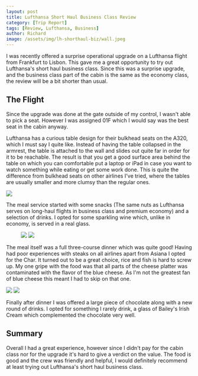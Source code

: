 ```yaml
---
layout: post
title: Lufthansa Short Haul Business Class Review
category: [Trip Report]
tags: [Review, Lufthansa, Business]
author: Richard
image: /assets/img/lh-shorthaul-biz/wall.jpeg
---
```


I was recently offered a surprise operational upgrade on a Lufthansa flight from Frankfurt to Lisbon. This gave me a great opportunity to try out Lufthansa's short haul business class. Since this was a surprise upgrade, and the business class part of the cabin is the same as the economy class, the review will be a bit shorter than usual.

## The Flight

Since the upgrade was done at the gate outside of my control, I wasn't able to pick a seat. However I was assigned 01F which I would say was the best seat in the cabin anyway.

Lufthansa has a curious table design for their bulkhead seats on the A320, which I must say I quite like. Instead of having the table collapsed in the armrest, the table is attached to the wall and slides out quite far in order for it to be reachable. The result is that you get a good surface area behind the table on which you can comfortable put a laptop or iPad in case you want to watch something while eating or get some work done. This is quite the difference from bulkhead seats on other airlines I've tried, where the tables are usually smaller and more clumsy than the regular ones.

<img src="/assets/img/lh-shorthaul-biz/table.jpeg" class="half" />

The meal service started with some snacks (The same nuts as Lufthansa serves on long-haul flights in business class and premium economy) and a selection of drinks. I opted for some sparkling wine which, unlike in economy, is served in a real glass.
<figure>
<img src="/assets/img/lh-shorthaul-biz/menu2.jpeg" class="half" />
<img src="/assets/img/lh-shorthaul-biz/champagne.jpeg" class="half" />
</figure>

The meal itself was a full three-course dinner which was quite good! Having had poor experiences with steaks on all airlines apart from Asiana I opted for the Char. It turned out to be a great choice, rice and fish is hard to screw up. My one gripe with the food was that all parts of the cheese platter was contaminated with the flavor of the blue cheese. As I'm not the greatest fan of blue cheese this meant I had to skip on that one.

<img src="/assets/img/lh-shorthaul-biz/dinner.jpeg" class="half" />
<img src="/assets/img/lh-shorthaul-biz/chocolate.jpeg" class="half" />

Finally after dinner I was offered a large piece of chocolate along with a new round of drinks. I opted for something I rarely drink, a glass of Bailey's Irish Cream which complemented the chocolate very well.

## Summary

Overall I had a great experience, however since I didn't pay for the cabin class nor for the upgrade it's hard to give a verdict on the value. The food is good and the crew was friendly and helpful, I would definitely recommend at least trying out Lufthansa's short haul business class.
